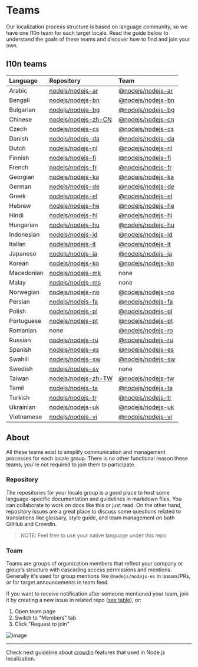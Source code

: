 # Teams

Our localization process structure is based on language community, so we have one l10n team for each target locale. Read the guide below to understand the goals of these teams and discover how to find and join your own.

## l10n teams

| Language   | Repository                                                    | Team                                                                |
| :--------- | :------------------------------------------------------------ | :------------------------------------------------------------------ |
| Arabic     | [nodejs/nodejs-ar](https://github.com/nodejs/nodejs-ar)       | [@nodejs/nodejs-ar](https://github.com/orgs/nodejs/teams/nodejs-ar) |
| Bengali    | [nodejs/nodejs-bn](https://github.com/nodejs/nodejs-bn)       | [@nodejs/nodejs-bn](https://github.com/orgs/nodejs/teams/nodejs-bn) |
| Bulgarian  | [nodejs/nodejs-bg](https://github.com/nodejs/nodejs-bg)       | [@nodejs/nodejs-bg](https://github.com/orgs/nodejs/teams/nodejs-bg) |
| Chinese    | [nodejs/nodejs-zh-CN](https://github.com/nodejs/nodejs-zh-CN) | [@nodejs/nodejs-cn](https://github.com/orgs/nodejs/teams/nodejs-cn) |
| Czech      | [nodejs/nodejs-cs](https://github.com/nodejs/nodejs-cs)       | [@nodejs/nodejs-cs](https://github.com/orgs/nodejs/teams/nodejs-cs) |
| Danish     | [nodejs/nodejs-da](https://github.com/nodejs/nodejs-da)       | [@nodejs/nodejs-da](https://github.com/orgs/nodejs/teams/nodejs-da) |
| Dutch      | [nodejs/nodejs-nl](https://github.com/nodejs/nodejs-nl)       | [@nodejs/nodejs-nl](https://github.com/orgs/nodejs/teams/nodejs-nl) |
| Finnish    | [nodejs/nodejs-fi](https://github.com/nodejs/nodejs-fi)       | [@nodejs/nodejs-fi](https://github.com/orgs/nodejs/teams/nodejs-fi) |
| French     | [nodejs/nodejs-fr](https://github.com/nodejs/nodejs-fr)       | [@nodejs/nodejs-fr](https://github.com/orgs/nodejs/teams/nodejs-fr) |
| Georgian   | [nodejs/nodejs-ka](https://github.com/nodejs/nodejs-ka)       | [@nodejs/nodejs-ka](https://github.com/orgs/nodejs/teams/nodejs-ka) |
| German     | [nodejs/nodejs-de](https://github.com/nodejs/nodejs-de)       | [@nodejs/nodejs-de](https://github.com/orgs/nodejs/teams/nodejs-de) |
| Greek      | [nodejs/nodejs-el](https://github.com/nodejs/nodejs-el)       | [@nodejs/nodejs-el](https://github.com/orgs/nodejs/teams/nodejs-el) |
| Hebrew     | [nodejs/nodejs-he](https://github.com/nodejs/nodejs-he)       | [@nodejs/nodejs-he](https://github.com/orgs/nodejs/teams/nodejs-he) |
| Hindi      | [nodejs/nodejs-hi](https://github.com/nodejs/nodejs-hi)       | [@nodejs/nodejs-hi](https://github.com/orgs/nodejs/teams/nodejs-hi) |
| Hungarian  | [nodejs/nodejs-hu](https://github.com/nodejs/nodejs-hu)       | [@nodejs/nodejs-hu](https://github.com/orgs/nodejs/teams/nodejs-hu) |
| Indonesian | [nodejs/nodejs-id](https://github.com/nodejs/nodejs-id)       | [@nodejs/nodejs-id](https://github.com/orgs/nodejs/teams/nodejs-id) |
| Italian    | [nodejs/nodejs-it](https://github.com/nodejs/nodejs-it)       | [@nodejs/nodejs-it](https://github.com/orgs/nodejs/teams/nodejs-it) |
| Japanese   | [nodejs/nodejs-ja](https://github.com/nodejs/nodejs-ja)       | [@nodejs/nodejs-ja](https://github.com/orgs/nodejs/teams/nodejs-ja) |
| Korean     | [nodejs/nodejs-ko](https://github.com/nodejs/nodejs-ko)       | [@nodejs/nodejs-ko](https://github.com/orgs/nodejs/teams/nodejs-ko) |
| Macedonian | [nodejs/nodejs-mk](https://github.com/nodejs/nodejs-mk)       | none                                                                |
| Malay      | [nodejs/nodejs-ms](https://github.com/nodejs/nodejs-ms)       | none                                                                |
| Norwegian  | [nodejs/nodejs-no](https://github.com/nodejs/nodejs-no)       | [@nodejs/nodejs-no](https://github.com/orgs/nodejs/teams/nodejs-no) |
| Persian    | [nodejs/nodejs-fa](https://github.com/nodejs/nodejs-fa)       | [@nodejs/nodejs-fa](https://github.com/orgs/nodejs/teams/nodejs-fa) |
| Polish     | [nodejs/nodejs-pl](https://github.com/nodejs/nodejs-pl)       | [@nodejs/nodejs-pl](https://github.com/orgs/nodejs/teams/nodejs-pl) |
| Portuguese | [nodejs/nodejs-pt](https://github.com/nodejs/nodejs-pt)       | [@nodejs/nodejs-pt](https://github.com/orgs/nodejs/teams/nodejs-pt) |
| Romanian   | none                                                          | [@nodejs/nodejs-ro](https://github.com/orgs/nodejs/teams/nodejs-ro) |
| Russian    | [nodejs/nodejs-ru](https://github.com/nodejs/nodejs-ru)       | [@nodejs/nodejs-ru](https://github.com/orgs/nodejs/teams/nodejs-ru) |
| Spanish    | [nodejs/nodejs-es](https://github.com/nodejs/nodejs-es)       | [@nodejs/nodejs-es](https://github.com/orgs/nodejs/teams/nodejs-es) |
| Swahili    | [nodejs/nodejs-sw](https://github.com/nodejs/nodejs-sw)       | [@nodejs/nodejs-sw](https://github.com/orgs/nodejs/teams/nodejs-sw) |
| Swedish    | [nodejs/nodejs-sv](https://github.com/nodejs/nodejs-sv)       | none                                                                |
| Taiwan     | [nodejs/nodejs-zh-TW](https://github.com/nodejs/nodejs-zh-TW) | [@nodejs/nodejs-tw](https://github.com/orgs/nodejs/teams/nodejs-tw) |
| Tamil      | [nodejs/nodejs-ta](https://github.com/nodejs/nodejs-ta)       | [@nodejs/nodejs-ta](https://github.com/orgs/nodejs/teams/nodejs-ta) |
| Turkish    | [nodejs/nodejs-tr](https://github.com/nodejs/nodejs-tr)       | [@nodejs/nodejs-tr](https://github.com/orgs/nodejs/teams/nodejs-tr) |
| Ukrainian  | [nodejs/nodejs-uk](https://github.com/nodejs/nodejs-uk)       | [@nodejs/nodejs-uk](https://github.com/orgs/nodejs/teams/nodejs-uk) |
| Vietnamese | [nodejs/nodejs-vi](https://github.com/nodejs/nodejs-vi)       | [@nodejs/nodejs-vi](https://github.com/orgs/nodejs/teams/nodejs-vi) |

## About

All these teams exist to simplify communication and management processes for each locale group. There is no other functional reason these teams; you're not required to join them to participate.

### Repository

The repositories for your locale group is a good place to host some language-specific documentation and guidelines in markdown files. You can collaborate to work on docs like this or just read. On the other hand, repository issues are a great place to discuss some questions related to translations like glossary, style guide, and team management on both GitHub and Crowdin.

> NOTE: Feel free to use your native language under this repo

### Team

Teams are groups of organization members that reflect your company or group's structure with cascading access permissions and mentions. Generally it's used for group mentions like `@nodejs/nodejs-es` in issues/PRs, or for target announcements in team feed.

If you want to receive notification after someone mentioned your team, join it by creating a new issue in related repo ([see table](/#l10n-teams)), or:

1. Open team page
2. Switch to "Members" tab
3. Click "Request to join"

![image](https://user-images.githubusercontent.com/28801003/78789904-70b2db80-79b6-11ea-91f4-3e5c10a823ee.png)

---

Check next guideline about [crowdin](./CROWDIN.md) features that used in Node.js localization.
